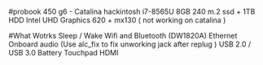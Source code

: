 #probook 450 g6 - Catalina hackintosh
i7-8565U
8GB
240 m.2 ssd + 1TB HDD 
Intel UHD Graphics 620 + mx130 ( not working on catalina )


#What Wotrks
Sleep / Wake
Wifi and Bluetooth (DW1820A)
Ethernet
Onboard audio (Use alc_fix to fix unworking jack after replug )
USB 2.0 / USB 3.0
Battery
Touchpad
HDMI
